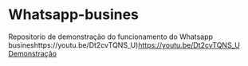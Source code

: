 # Whatsapp-busines
Repositorio de demonstração do funcionamento do Whatsapp busineshttps://youtu.be/Dt2cvTQNS_U)https://youtu.be/Dt2cvTQNS_U
[Demonstração](https://youtu.be/Dt2cvTQNS_U)

